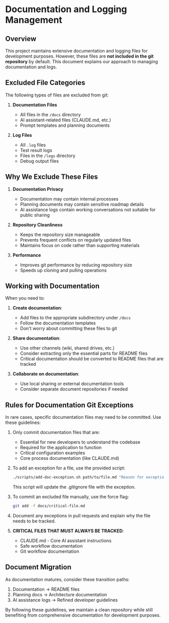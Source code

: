 # Documentation and Logging Management

## Overview

This project maintains extensive documentation and logging files for development purposes. However, these files are **not included in the git repository** by default. This document explains our approach to managing documentation and logs.

## Excluded File Categories

The following types of files are excluded from git:

1. **Documentation Files**
   - All files in the `/docs` directory
   - AI assistant-related files (CLAUDE.md, etc.)
   - Prompt templates and planning documents

2. **Log Files**
   - All `.log` files
   - Test result logs
   - Files in the `/logs` directory
   - Debug output files

## Why We Exclude These Files

1. **Documentation Privacy**
   - Documentation may contain internal processes
   - Planning documents may contain sensitive roadmap details
   - AI assistance logs contain working conversations not suitable for public sharing

2. **Repository Cleanliness**
   - Keeps the repository size manageable
   - Prevents frequent conflicts on regularly updated files
   - Maintains focus on code rather than supporting materials

3. **Performance**
   - Improves git performance by reducing repository size
   - Speeds up cloning and pulling operations

## Working with Documentation

When you need to:

1. **Create documentation**:
   - Add files to the appropriate subdirectory under `/docs`
   - Follow the documentation templates
   - Don't worry about committing these files to git

2. **Share documentation**:
   - Use other channels (wiki, shared drives, etc.)
   - Consider extracting only the essential parts for README files
   - Critical documentation should be converted to README files that are tracked

3. **Collaborate on documentation**:
   - Use local sharing or external documentation tools
   - Consider separate document repositories if needed

## Rules for Documentation Git Exceptions

In rare cases, specific documentation files may need to be committed. Use these guidelines:

1. Only commit documentation files that are:
   - Essential for new developers to understand the codebase
   - Required for the application to function
   - Critical configuration examples
   - Core process documentation (like CLAUDE.md)

2. To add an exception for a file, use the provided script:
   ```bash
   ./scripts/add-doc-exception.sh path/to/file.md "Reason for exception"
   ```
   This script will update the .gitignore file with the exception.

3. To commit an excluded file manually, use the force flag:
   ```bash
   git add -f docs/critical-file.md
   ```

4. Document any exceptions in pull requests and explain why the file needs to be tracked.

5. **CRITICAL FILES THAT MUST ALWAYS BE TRACKED**:
   - CLAUDE.md - Core AI assistant instructions
   - Safe workflow documentation
   - Git workflow documentation

## Document Migration

As documentation matures, consider these transition paths:

1. Documentation → README files
2. Planning docs → Architecture documentation
3. AI assistance logs → Refined developer guidelines

By following these guidelines, we maintain a clean repository while still benefiting from comprehensive documentation for development purposes.